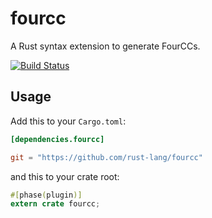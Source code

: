 fourcc
======

A Rust syntax extension to generate FourCCs.

[![Build Status](https://travis-ci.org/rust-lang/fourcc.svg?branch=master)](https://travis-ci.org/rust-lang/fourcc)

## Usage

Add this to your `Cargo.toml`:

```toml
[dependencies.fourcc]

git = "https://github.com/rust-lang/fourcc"
```

and this to your crate root:

```rust
#[phase(plugin)]
extern crate fourcc;
```
